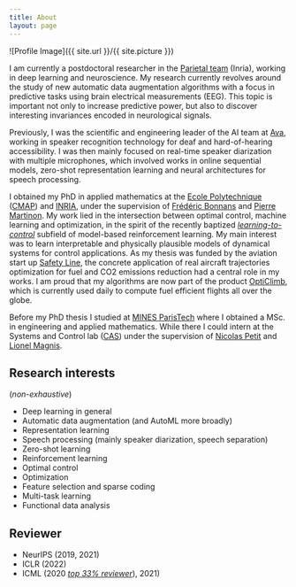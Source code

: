 ```yaml
---
title: About
layout: page
---
```


![Profile Image]({{ site.url }}/{{ site.picture }})

I am currently a postdoctoral researcher in the [Parietal team](https://team.inria.fr/parietal/) (Inria), working in deep learning and neuroscience. My research currently revolves around the study of new automatic data augmentation algorithms  with a focus in predictive tasks using brain electrical measurements (EEG). This topic is important not only to increase predictive power, but also to discover interesting invariances encoded in neurological signals.

Previously, I was the scientific and engineering leader of the AI team at [Ava](https://www.ava.me/), working in speaker recognition technology for deaf and hard-of-hearing accessibility. I was then mainly focused on real-time speaker diarization with multiple microphones, which involved works in online sequential models, zero-shot representation learning and neural architectures for speech processing.

I obtained my PhD in applied mathematics at the [Ecole Polytechnique](https://www.polytechnique.edu/) ([CMAP](https://portail.polytechnique.edu/cmap/fr)) and [INRIA](https://team.inria.fr/commands/), under the supervision of [Frédéric Bonnans](http://www.cmap.polytechnique.fr/~bonnans/) and [Pierre Martinon](http://www.cmapx.polytechnique.fr/~martinon/). My work lied in the intersection between optimal control, machine learning and optimization, in the spirit of the recently baptized _[learning-to-control](https://people.eecs.berkeley.edu/~brecht/l2c-icml2018/)_ subfield of model-based reinforcement learning.
My main interest was to learn interpretable and physically plausible models of dynamical systems for control applications.
As my thesis was funded by the aviation start up [Safety Line](https://www.safety-line.fr/), the concrete application of real aircraft trajectories optimization for fuel and CO2 emissions reduction had a central role in my works.
I am proud that my algorithms are now part of the product [OptiClimb](https://www.sita.aero/solutions/sita-for-aircraft/digital-day-of-operations/opticlimb/), which is currently used daily to compute fuel efficient flights all over the globe.

Before my PhD thesis I studied at [MINES ParisTech](https://www.mines-paristech.fr/) where I obtained a MSc. in engineering and applied mathematics. While there I could intern at the Systems and Control lab ([CAS](http://cas.ensmp.fr/)) under the supervision of [Nicolas Petit](http://cas.ensmp.fr/~petit/) and [Lionel Magnis](http://cas.ensmp.fr/~magnis/).

## Research interests

(_non-exhaustive_)

-   Deep learning in general
-   Automatic data augmentation (and AutoML more broadly)
-   Representation learning
-   Speech processing (mainly speaker diarization, speech separation)
-   Zero-shot learning
-   Reinforcement learning
-   Optimal control
-   Optimization
-   Feature selection and sparse coding
-   Multi-task learning
-   Functional data analysis

## Reviewer

-   NeurIPS (2019, 2021)
-   ICLR (2022)
-   ICML (2020 _[top 33% reviewer](https://drive.google.com/file/d/1_m4XfjNUuJdali8ZasBz2tuQaZRJVYVd/view?usp=sharing)_), 2021)
